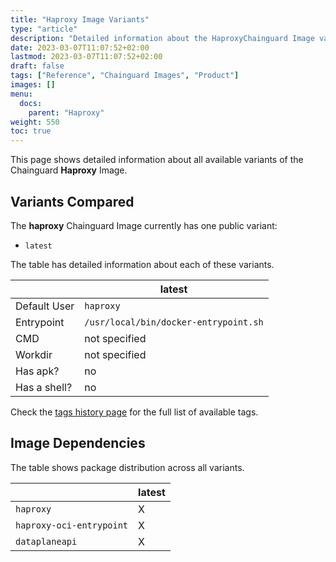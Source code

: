 ```yaml
---
title: "Haproxy Image Variants"
type: "article"
description: "Detailed information about the HaproxyChainguard Image variants"
date: 2023-03-07T11:07:52+02:00
lastmod: 2023-03-07T11:07:52+02:00
draft: false
tags: ["Reference", "Chainguard Images", "Product"]
images: []
menu:
  docs:
    parent: "Haproxy"
weight: 550
toc: true
---
```


This page shows detailed information about all available variants of the Chainguard **Haproxy** Image.

## Variants Compared
The **haproxy** Chainguard Image currently has one public variant: 

- `latest`

The table has detailed information about each of these variants.

|              | latest                                |
|--------------|---------------------------------------|
| Default User | `haproxy`                             |
| Entrypoint   | `/usr/local/bin/docker-entrypoint.sh` |
| CMD          | not specified                         |
| Workdir      | not specified                         |
| Has apk?     | no                                    |
| Has a shell? | no                                    |

Check the [tags history page](/chainguard/chainguard-images/reference/haproxy/tags_history/) for the full list of available tags.
## Image Dependencies
The table shows package distribution across all variants.

|                          | latest |
|--------------------------|--------|
| `haproxy`                | X      |
| `haproxy-oci-entrypoint` | X      |
| `dataplaneapi`           | X      |
